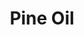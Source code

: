 ---
name: Pine Oil
title: Pine Oil
details:
  - detail:
      key: Usage/Application
      value: Fragrance
  - detail:
      key: Purity
      value: 99%
  - detail:
      key: Physical State
      value: Liquid
  - detail:
      key: CAS Number
      value: 8002-09-3
  - detail:
      key: Flash Point Degree Celsius
      value: 65 deg C (149 deg F; 338 K)
  - detail:
      key: Boiling Point
      value: 195 deg C (383 deg F; 468 K)
  - detail:
      key: Density
      value: 900 kg/m3
  - detail:
      key: Melting Point
      value: 5 deg C (41 deg F; 278 K)
  - detail:
      key: Packaging Type
      value: Can, Barrel
  - detail:
      key: Packing Size
      value: 5, 25, 200 Kg
  - detail:
      key: Brand
      value: Natural Aroma
showOnHome: false
thumbnail: https://5.imimg.com/data5/XI/BS/IX/SELLER-3823480/cedarwood-oil-500x500.jpg
productImages:
  - https://ucarecdn.com/8213c725-21d0-4ac0-ad5e-c1975c20032b/
category: essential oils
---